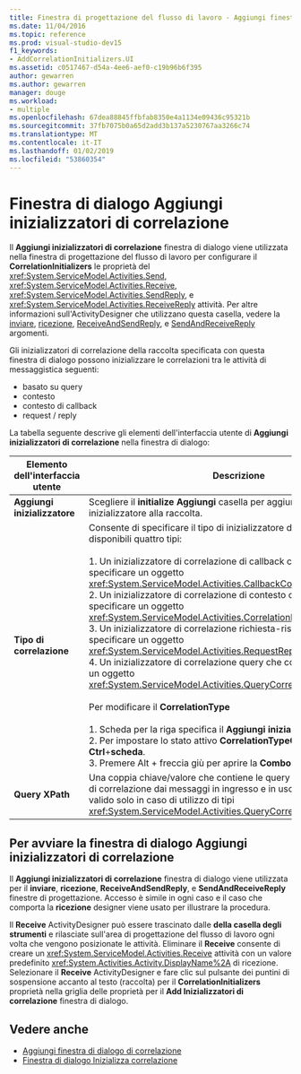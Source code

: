 ```yaml
---
title: Finestra di progettazione del flusso di lavoro - Aggiungi finestra di dialogo di inizializzatori di correlazione
ms.date: 11/04/2016
ms.topic: reference
ms.prod: visual-studio-dev15
f1_keywords:
- AddCorrelationInitializers.UI
ms.assetid: c0517467-d54a-4ee6-aef0-c19b96b6f395
author: gewarren
ms.author: gewarren
manager: douge
ms.workload:
- multiple
ms.openlocfilehash: 67dea88845ffbfab8350e4a1134e09436c95321b
ms.sourcegitcommit: 37fb7075b0a65d2add3b137a5230767aa3266c74
ms.translationtype: MT
ms.contentlocale: it-IT
ms.lasthandoff: 01/02/2019
ms.locfileid: "53860354"
---
```

# <a name="add-correlationinitializers-dialog-box"></a>Finestra di dialogo Aggiungi inizializzatori di correlazione

Il **Aggiungi inizializzatori di correlazione** finestra di dialogo viene utilizzata nella finestra di progettazione del flusso di lavoro per configurare il **CorrelationInitializers** le proprietà del <xref:System.ServiceModel.Activities.Send>, <xref:System.ServiceModel.Activities.Receive>, <xref:System.ServiceModel.Activities.SendReply>, e <xref:System.ServiceModel.Activities.ReceiveReply> attività. Per altre informazioni sull'ActivityDesigner che utilizzano questa casella, vedere la [inviare](../workflow-designer/send-activity-designer.md), [ricezione](../workflow-designer/receive-activity-designer.md), [ReceiveAndSendReply](../workflow-designer/receiveandsendreply-template-designer.md), e [SendAndReceiveReply ](../workflow-designer/sendandreceivereply-template-designer.md) argomenti.

Gli inizializzatori di correlazione della raccolta specificata con questa finestra di dialogo possono inizializzare le correlazioni tra le attività di messaggistica seguenti:

- basato su query
- contesto
- contesto di callback
- request / reply

La tabella seguente descrive gli elementi dell'interfaccia utente di **Aggiungi inizializzatori di correlazione** nella finestra di dialogo:

|Elemento dell'interfaccia utente|Descrizione|
|-|-----------------|
|**Aggiungi inizializzatore**|Scegliere il **initialize Aggiungi** casella per aggiungere un ulteriore inizializzatore alla raccolta.|
|**Tipo di correlazione**|Consente di specificare il tipo di inizializzatore di correlazione. Sono disponibili quattro tipi:<br /><br /> 1. Un inizializzatore di correlazione di callback che consente di specificare un oggetto <xref:System.ServiceModel.Activities.CallbackCorrelationInitializer>.<br />2. Un inizializzatore di correlazione di contesto che consente di specificare un oggetto <xref:System.ServiceModel.Activities.CorrelationInitializer>.<br />3. Un inizializzatore di correlazione richiesta-risposta che consente di specificare un oggetto <xref:System.ServiceModel.Activities.RequestReplyCorrelationInitializer>.<br />4. Un inizializzatore di correlazione query che consente di specificare un oggetto <xref:System.ServiceModel.Activities.QueryCorrelationInitializer>.<br /><br /> Per modificare il **CorrelationType**<br /><br /> 1. Scheda per la riga specifica il **Aggiungi inizializzatore** DataGrid.<br />2. Per impostare lo stato attivo **CorrelationTypeComboBox**, premere **Ctrl**+**scheda**.<br />3. Premere Alt + freccia giù per aprire la **ComboBox** e modificarlo.|
|**Query XPath**|Una coppia chiave/valore che contiene le query usate per estrarre dati di correlazione dai messaggi in ingresso e in uscita. Questo elenco è valido solo in caso di utilizzo di tipi <xref:System.ServiceModel.Activities.QueryCorrelationInitializer>.|

## <a name="to-launch-the-add-correlation-initializers-dialog-box"></a>Per avviare la finestra di dialogo Aggiungi inizializzatori di correlazione

 Il **Aggiungi inizializzatori di correlazione** finestra di dialogo viene utilizzata per il **inviare**, **ricezione**, **ReceiveAndSendReply**, e  **SendAndReceiveReply** finestre di progettazione. Accesso è simile in ogni caso e il caso che comporta la **ricezione** designer viene usato per illustrare la procedura.

 Il **Receive** ActivityDesigner può essere trascinato dalle **della casella degli strumenti** e rilasciate sull'area di progettazione del flusso di lavoro ogni volta che vengono posizionate le attività. Eliminare il **Receive** consente di creare un <xref:System.ServiceModel.Activities.Receive> attività con un valore predefinito <xref:System.Activities.Activity.DisplayName%2A> di ricezione. Selezionare il **Receive** ActivityDesigner e fare clic sul pulsante dei puntini di sospensione accanto al testo (raccolta) per il **CorrelationInitializers** proprietà nella griglia delle proprietà per il **Add Inizializzatori di correlazione** finestra di dialogo.

## <a name="see-also"></a>Vedere anche

- [Aggiungi finestra di dialogo di correlazione](http://msdn.microsoft.com/en-us/9e41a149-e8ab-41b1-8886-ea06a63041b6)
- [Finestra di dialogo Inizializza correlazione](../workflow-designer/initialize-correlation-dialog-box.md)